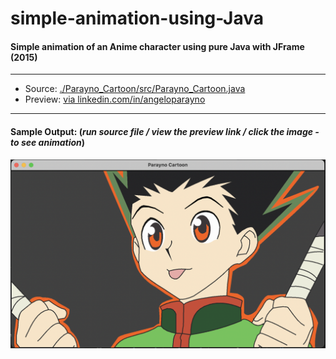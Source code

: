 # simple-animation-using-Java
#### Simple animation of an Anime character using pure Java with JFrame (2015)
---
* Source: [./Parayno_Cartoon/src/Parayno_Cartoon.java](Parayno_Cartoon/src/Parayno_Cartoon.java)
* Preview: [via linkedin.com/in/angeloparayno](https://www.linkedin.com/posts/angeloparayno_old-project-from-my-treasure-box-simple-activity-7045579453598486528-422q?utm_source=share&utm_medium=member_desktop)
---
#### Sample Output: (*run source file / view the preview link / click the image - to see animation*)
[![](images/sample-output.png)](https://www.linkedin.com/posts/angeloparayno_old-project-from-my-treasure-box-simple-activity-7045579453598486528-422q?utm_source=share&utm_medium=member_desktop)

